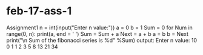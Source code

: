 # feb-17-ass-1
Assignment1
 n = int(input("Enter n value:"))
a = 0
b = 1
Sum = 0
for Num in range(0, n):
    print(a, end = '  ')
    Sum = Sum + a
    Next = a + b
    a = b
    b = Next
print("\n Sum of the fibonacci series is %d" %Sum)
 output:
 Enter n value: 10
 0 1 1 2 3 5 8 13 21 34
